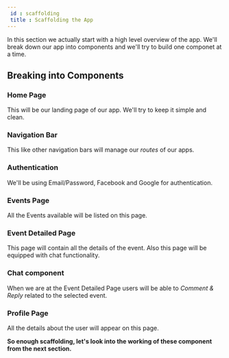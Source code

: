 ```yaml
---
 id : scaffolding
 title : Scaffolding the App
---
```


In this section we actually start with a high level overview of the app. We'll break down our app into components and we'll try to build one componet at a time.

## Breaking into Components

### Home Page

This will be our landing page of our app. We'll try to keep it simple and clean.

### Navigation Bar

This like other navigation bars will manage our _routes_ of our apps.

### Authentication

We'll be using Email/Password, Facebook and Google for authentication.

### Events Page

All the Events available will be listed on this page.

### Event Detailed Page

This page will contain all the details of the event. Also this page will be equipped with chat functionality.

### Chat component

When we are at the Event Detailed Page users will be able to _Comment & Reply_ related to the selected event.

### Profile Page

All the details about the user will appear on this page.

**So enough scaffolding, let's look into the working of these component from the next section.**
